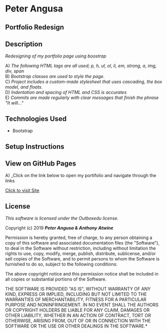 # Peter Angusa

## Portfolio Redesign

## Description
_Redesigning of my portfolio page using boostrap_<br>

A) _The following HTML tags are all used; p, h, ul, ol, li, em, strong, a, img, div, span_<br>
B) _Bootstrap classes are used to style the page._<br>
C) _Project includes a custom-made stylesheet that uses cascading, the box model, and floats._<br>
D) _Indentation and spacing of HTML and CSS is accurates_<br>
E) _Commits are made regularly with clear messages that finish the phrase "It will…"_<br>

## Technologies Used

* Bootstrap

## Setup Instructions

## View on GitHub Pages
A) _Click on the link below to open my portifolio and navigate through the links

[Click to visit Site](https://pitaangusa.github.io/bootstrap-redisign/)

## License

*This software is licensed under the Outboxedu license.*

Copyright (c) 2019 **_Peter Angusa & Anthony Atwine_**

Permission is hereby granted, free of charge, to any person obtaining a copy of this software and associated documentation files (the "Software"), to deal in the Software without restriction, including without limitation the rights to use, copy, modify, merge, publish, distribute, sublicense, and/or sell copies of the Software, and to permit persons to whom the Software is furnished to do so, subject to the following conditions:

The above copyright notice and this permission notice shall be included in all copies or substantial portions of the Software.

THE SOFTWARE IS PROVIDED "AS IS", WITHOUT WARRANTY OF ANY KIND, EXPRESS OR IMPLIED, INCLUDING BUT NOT LIMITED TO THE WARRANTIES OF MERCHANTABILITY, FITNESS FOR A PARTICULAR PURPOSE AND NONINFRINGEMENT. IN NO EVENT SHALL THE AUTHORS OR COPYRIGHT HOLDERS BE LIABLE FOR ANY CLAIM, DAMAGES OR OTHER LIABILITY, WHETHER IN AN ACTION OF CONTRACT, TORT OR OTHERWISE, ARISING FROM, OUT OF OR IN CONNECTION WITH THE SOFTWARE OR THE USE OR OTHER DEALINGS IN THE SOFTWARE.*
